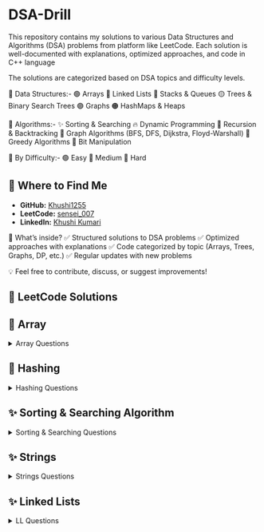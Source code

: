 # DSA-Drill
This repository contains my solutions to various Data Structures and Algorithms (DSA) problems from platform like LeetCode. Each solution is well-documented with explanations, optimized approaches, and code in C++ language

The solutions are categorized based on DSA topics and difficulty levels.

📂 Data Structures:-
🟢 Arrays
🔵 Linked Lists
🔴 Stacks & Queues
🟡 Trees & Binary Search Trees
🟣 Graphs
🟠 HashMaps & Heaps

📂 Algorithms:-
✨ Sorting & Searching
🔥 Dynamic Programming
🔁 Recursion & Backtracking
🌉 Graph Algorithms (BFS, DFS, Dijkstra, Floyd-Warshall)
🏹 Greedy Algorithms
🧩 Bit Manipulation

📂 By Difficulty:-
🟢 Easy
🔵 Medium
🔴 Hard

## 📍 Where to Find Me  
- **GitHub:** [Khushi1255](https://github.com/Khushi1255)  
- **LeetCode:** [sensei_007](https://leetcode.com/u/sensei_007/)  
- **LinkedIn:** [Khushi Kumari](https://www.linkedin.com/in/khushi-kumari-235818261/)  


🚀 What’s inside?
✅ Structured solutions to DSA problems
✅ Optimized approaches with explanations
✅ Code categorized by topic (Arrays, Trees, Graphs, DP, etc.)
✅ Regular updates with new problems

💡 Feel free to contribute, discuss, or suggest improvements!

## 📝 LeetCode Solutions

## 📂 Array
<details>
  <summary>Array Questions</summary>

<br>

| #  | Problem Name | Solution | Difficulty |
|----|--------------|----------|------------|
| 1  | [Find the Duplicate Number](https://leetcode.com/problems/find-the-duplicate-number/) | [Duplicate_Number.cpp](Array/Duplicate_Number.cpp) | 🟦Medium |
| 2  | [Sort Colors](https://leetcode.com/problems/sort-colors/) | [Sort_Colors.cpp](Array/Sort_Colors.cpp) | 🟦Medium |
| 3  | [Remove Duplicates from Sorted Array](https://leetcode.com/problems/remove-duplicates-from-sorted-array/) | [Remove_Duplicates_from_Sorted_Array.cpp](Array/Remove_Duplicates_from_Sorted_Array.cpp) | 🟩Easy |
| 4  | [Set Matrix Zeroes](https://leetcode.com/problems/set-matrix-zeroes/) | [Set_Matrix_Zeroes.cpp](Array/Set_Matrix_Zeroes.cpp) | 🟦Medium |
| 5  | [Move Zeroes](https://leetcode.com/problems/move-zeroes/) | [Move_Zeroes.cpp](Array/Move_Zeroes.cpp) | 🟩Easy |
| 6  | [Best Time To Buy And Sell Stock](https://leetcode.com/problems/best-time-to-buy-and-sell-stock/) | [Best_Time_To_Buy_And_Sell_Stock.cpp](Array/Best_Time_To_Buy_And_Sell_Stock.cpp) | 🟩Easy |
| 7  | [Chocolate Distribution Problem](https://www.geeksforgeeks.org/chocolate-distribution-problem3825/) | [Chocolate_Distribution_Problem.cpp](Array/Chocolate_Distribution_Problem.cpp) | 🟩Easy |
| 8  | [Two Sum](https://leetcode.com/problems/two-sum/) | [Two_Sum.cpp](Array/Two_Sum.cpp) | 🟩Easy |
| 9  | [Best Time To Buy And Sell Stock 2](https://leetcode.com/problems/best-time-to-buy-and-sell-stock-ii/) | [Best_Time_To_Buy_And_Sell_Stock_2.cpp](Array/Best_Time_To_Buy_And_Sell_Stock_2.cpp) | 🟦Medium |
| 10 | [Subarray Sum Divisible By K](https://leetcode.com/problems/subarray-sums-divisible-by-k/) | [Subarray_Sum_Divisible_By_K.cpp](Array/Subarray_Sum_Divisible_By_K.cpp) | 🟦Medium |
| 11 | [Find All Duplicates in an Array](https://leetcode.com/problems/find-all-duplicates-in-an-array/) | [Find_All_Duplicates_In_An_Array.cpp](Array/Find_All_Duplicates_In_An_Array.cpp) | 🟦Medium |
| 12 | [Container With Most Water](https://leetcode.com/problems/container-with-most-water/) | [Container_With_Most_Water.cpp](Array/Container_With_Most_Water.cpp) | 🟦Medium |
| 13 | [3SUM](https://leetcode.com/problems/3sum/) | [3SUM.cpp](Array/3SUM.cpp) | 🟦Medium |
| 14 | [4SUM](https://leetcode.com/problems/4sum/) | [4SUM.cpp](Array/4SUM.cpp) | 🟦Medium |
| 15 | [Maximum Points You Can Obtain From Cards](https://leetcode.com/problems/maximum-points-you-can-obtain-from-cards/) | [Maximum_Points_You_Can_Obtain_From_Cards.cpp](Array/Maximum_Points_You_Can_Obtain_From_Cards.cpp) | 🟦Medium |
| 16 | [Subarray Sum Equals K](https://leetcode.com/problems/subarray-sum-equals-k/) | [Subarray_Sum_Equals_K.cpp](Array/Subarray_Sum_Equals_K.cpp) | 🟦Medium |
| 17 | [Spiral Matrix](https://leetcode.com/problems/spiral-matrix/) | [Spiral_Matrix.cpp](Array/Spiral_Matrix.cpp) | 🟦Medium |
| 18 | [Word Search](https://leetcode.com/problems/word-search/) | [Word_Search.cpp](Array/Word_Search.cpp) | 🟦Medium |
| 19 | [Merge Sorted Array](https://leetcode.com/problems/merge-sorted-array/) | [Merge_Sorted_Array.cpp](Array/Merge_Sorted_Array.cpp) | 🟩Easy |
| 20 | [Jump Game](https://leetcode.com/problems/jump-game/) | [Jump_Game.cpp](Array/Jump_Game.cpp) | 🟦Medium |
| 21 | [Majority Element](https://leetcode.com/problems/majority-element/) | [Majority_Element.cpp](Array/Majority_Element.cpp) | 🟩Easy |
| 22 | [Reverse Pairs](https://leetcode.com/problems/reverse-pairs/) | [Reverse_Pairs.cpp](Array/Reverse_Pairs.cpp) | 🔴Hard |
| 23 | [All Unique Permutations of an Array](https://leetcode.com/problems/permutations-ii/) | [All_Unique_Permutations_of_an_array.cpp](Array/All_Unique_Permutations_of_an_array.cpp) | 🟦Medium |
| 24 | [Maximum Subarray Sum (Kadane's Algo)](https://leetcode.com/problems/maximum-subarray/) | [Maximum_Subarray_Sum.cpp](Array/Maximum_Subarray_Sum.cpp) | 🟦Medium |
| 25 | [Union of Arrays with Duplicates](https://practice.geeksforgeeks.org/problems/union-of-two-arrays3538/1) | [Union_of_Arrays_with_Duplicates.cpp](Array/Union_of_Arrays_with_Duplicates.cpp) | 🟩Easy |
| 26 | [Minimize the Heights](https://www.geeksforgeeks.org/minimize-the-heights-i/) | [Minimize_the_heights.cpp](Array/Minimize_the_heights.cpp) | 🟦Medium |
| 27 | [Maximum Product Subarray](https://leetcode.com/problems/maximum-product-subarray/) | [Maximum_Product_Subarray.cpp](Array/Maximum_Product_Subarray.cpp) | 🟦Medium |
| 28 | [Count Inversion](https://www.geeksforgeeks.org/counting-inversions/) | [Count_Inversion.cpp](Array/Count_Inversion.cpp) | 🟦Medium |
| 29 | [Longest Consecutive Sequence](https://leetcode.com/problems/longest-consecutive-sequence/) | [Longest_Consecutive_Sequence.cpp](Array/Longest_Consecutive_Sequence.cpp) | 🟦Medium |
| 30 | [Merge Intervals](https://leetcode.com/problems/merge-intervals/) | [Merge_Intervals.cpp](Array/Merge_Intervals.cpp) | 🟦Medium |
| 31 | [Next Permutation](https://leetcode.com/problems/next-permutation/description/) | [Next_Permutation.cpp](Array/Next_Permuatation.cpp) | 🟦Medium |
| 32 | [Search 2D Matrix](https://leetcode.com/problems/search-a-2d-matrix/) | [Search_2D_Matrix.cpp](Array/Search_2D_Matrix.cpp) | 🟦Medium |
</details>

## 📂 Hashing
<details>
  <summary>Hashing Questions</summary>
<br>
  
| #  | Problem Name | Solution | Difficulty |
|----|--------------|----------|------------|
| 1  | [Array Subset](https://www.geeksforgeeks.org/problems/array-subset-of-another-array2317/1) | [Array_Subset.cpp](Hashing/Array_Subset.cpp) | 🟦Medium |
| 2  | [Array Pair Sum Divisibility Problem](https://www.geeksforgeeks.org/problems/array-pair-sum-divisibility-problem3257/1) | [Array_Pair_Sum_Divisibility_Problem.cpp](Hashing/Array_Pair_Sum_Divisibility_Problem.cpp) | 🟦Medium |
| 3  | [Largest subarray of 0's and 1's](https://www.geeksforgeeks.org/problems/largest-subarray-of-0s-and-1s/1) | [Largest_subarray_of_0's_and_1's.cpp](Hashing/Largest_subarray_of_0's_and_1's.cpp) | 🟩Easy |
| 4  | [Symmetric pairs in an array](https://www.geeksforgeeks.org/given-an-array-of-pairs-find-all-symmetric-pairs-in-it/) | [Symmetric_pairs_in_an_array.cpp](Hashing/Symmetric_pairs_in_an_array.cpp) | 🟦Medium |
</details>

## ✨ Sorting & Searching Algorithm
<details>
  <summary>Sorting & Searching Questions</summary>
<br>

| #  | Problem Name | Solution | Difficulty |
|----|--------------|----------|------------|
| 1  | [Selection Sort](https://www.geeksforgeeks.org/problems/selection-sort/1?selectedLang=cpp) | [Selection_Sort.cpp](Sorting_and_Searching/Selection_Sort.cpp) | 🟦Medium |
| 2  | [Bubble Sort](https://www.geeksforgeeks.org/problems/bubble-sort/1) | [Bubble_Sort.cpp](Sorting_and_Searching/Bubble_Sort.cpp) | 🟦Medium |
| 3  | [Insertion Sort](https://www.geeksforgeeks.org/problems/insertion-sort/1) | [Insertion_Sort.cpp](Sorting_and_Searching/Insertion_Sort.cpp) | 🟩Easy |
| 4  | [Quick Sort](https://www.geeksforgeeks.org/problems/quick-sort/1) | [Quick_Sort.cpp](Sorting_and_Searching/Quick_Sort.cpp) | 🟦Medium |
| 5  | [Merge Sort](https://www.geeksforgeeks.org/problems/merge-sort/1) | [Merge_Sort.cpp](Sorting_and_Searching/Merge_Sort.cpp) | 🟦Medium |
| 6  | [Linear Search ](https://www.geeksforgeeks.org/problems/search-an-element-in-an-array-1587115621/1) | [Linear_Search.cpp](Sorting_and_Searching/Linear_Search.cpp) | 🟦Medium |
| 7  | [Binary Search](https://www.geeksforgeeks.org/problems/binary-search-1587115620/1) | [Binary_Search.cpp](Sorting_and_Searching/Binary_Search.cpp) | 🟦Medium |
| 8  | [Ternary Search](https://www.geeksforgeeks.org/problems/searching-an-element-in-a-sorted-array-ternary-search--141631/1) | [Ternary_Search.cpp](Sorting_and_Searching/Ternary_Search.cpp) | 🟦Medium |
| 9  | [Permutations in array](https://www.geeksforgeeks.org/problems/permutations-in-array1747/1) | [Permutations_in_array.cpp](Sorting_and_Searching/Permutations_in_array.cpp) | 🟩Easy |
| 10 | [Ceil in Sorted Array](https://www.geeksforgeeks.org/problems/ceil-in-a-sorted-array/1) | [Ceil_in_a_Sorted_Array.cpp](Sorting_and_Searching/Ceil_in_a_Sorted_Array.cpp) | 🟩Easy |
| 11 | [Find pair Given Difference](https://www.geeksforgeeks.org/problems/find-pair-given-difference1559/1) | [Find_Pair_Given_Difference.cpp](Sorting_and_Searching/Find_Pair_Given_Difference.cpp) | 🟩Easy |
| 12 | [Radix Sort](https://www.geeksforgeeks.org/problems/radix-sort/1) | [Radix_Sort.cpp](Sorting_and_Searching/Radix_Sort.cpp) | 🟦Medium |
| 13 | [Find Peak Element](https://leetcode.com/problems/find-peak-element/description/) | [Find_Peak_Element.cpp](Sorting_and_Searching/Find_Peak_Element.cpp) | 🟦Medium |
| 14 | [Search in rotated Sorted Array](https://leetcode.com/problems/search-in-rotated-sorted-array/) | [Search_In_Rotated_Sorted_Array.cpp](Sorting_and_Searching/Search_In_Rotated_Sorted_Array.cpp) | 🟦Medium |
| 15 | [Minimum swap to sort](https://www.geeksforgeeks.org/problems/minimum-swaps/1) | [Minimum_Swaps_To_Sort.cpp](Sorting_and_Searching/Minimum_Swaps_To_Sort.cpp) | 🟦Medium |
| 16 | [Aggressive Cows](https://www.geeksforgeeks.org/problems/aggressive-cows/1) | [Aggressive_cows.cpp.cpp](Sorting_and_Searching/Aggressive_cows.cpp) | 🟦Medium |
| 17 | [Allocate Minimum Pages](https://www.geeksforgeeks.org/problems/allocate-minimum-number-of-pages0937/1) | [Allocate_Minimum_Pages.cpp](Sorting_and_Searching/Allocate_Minimum_Pages.cpp) | 🔴Hard |
| 18 | [Count of Smaller Numbers After Self](https://leetcode.com/problems/count-of-smaller-numbers-after-self/description/) | [Count_Of_Smaller_Nos_After_Self.cpp](Sorting_and_Searching/Count_Of_Smaller_Nos_After_Self.cpp) | 🔴Hard  |
| 19 | [Smallest Positive Missing](https://www.geeksforgeeks.org/problems/smallest-positive-missing-number-1587115621/1) | [Smallest_Positive_Missing.cpp](Sorting_and_Searching/Smallest_Positive_Integer.cpp) | 🟩Easy |

</details>

## ✨ Strings
<details>
  <summary>Strings Questions</summary>
<br>

| #  | Problem Name | Solution | Difficulty |
|----|--------------|----------|------------|
| 1  | [Valid Parenthesis](https://leetcode.com/problems/valid-parentheses/description/) | [Valid_Parentheses.cpp](Strings/Valid_Parentheses.cpp) | 🟩Easy |
| 2  | [Print all the duplicate characters in a string](https://www.geeksforgeeks.org/print-all-the-duplicates-in-the-input-string/) | [Print_al_the_duplicate_characters_in_a_string.cpp](Strings/Print_all_the_duplicate_characters_in_a_string.cpp) | 🟩Easy |
| 3  | [Find the Index of the First Occurrence in a String](https://leetcode.com/problems/find-the-index-of-the-first-occurrence-in-a-string/description/) | [Find_the_Index_of_the_First_Occurrence_in_a_String.cpp](Strings/Find_the_Index_of_the_First_Occurrence_in_a_String.cpp) | 🟩Easy |
| 4  | [Valid Palindrome](https://leetcode.com/problems/valid-palindrome-ii/description/) | [Valid_Palindrome.cpp](Strings/Valid_Palindrome.cpp) | 🟩Easy |
| 5  | [Integer to Roman](https://leetcode.com/problems/integer-to-roman/) | [Integer_to_Roman.cpp](Strings/Integer_to_Roman.cpp) | 🟦Medium |
| 6  | [Generate Parentheses](https://leetcode.com/problems/generate-parentheses/) | [Generate_Parentheses.cpp](Strings/Generate_Parentheses.cpp) | 🟦Medium |
| 7  | [Simplify Path](https://leetcode.com/problems/simplify-path/description/) | [Simplify_Path.cpp](Strings/Simplify_Path.cpp) | 🟦Medium |
| 8  | [Reverse Words in a String](https://leetcode.com/problems/reverse-words-in-a-string/) | [Reverse_Words_in_a_String.cpp](Strings/Reverse_Words_in_a_String.cpp) | 🟦Medium  |
| 9  | [Group Anagrams](https://leetcode.com/problems/group-anagrams/) | [Group_Anagrams.cpp](Strings/Group_Anagrams.cpp) | 🟦Medium |
| 10  | [Basic Calculator](https://leetcode.com/problems/basic-calculator-ii/description/) | [Basic_Calculator.cpp](Strings/Basic_Calculator.cpp) | 🟦Medium |
| 11  | [Minimum Window Substring](https://leetcode.com/problems/minimum-window-substring/description/) | [Minimum_Window_Substring.cpp](Strings/Minimum_Window_Substring.cpp) | 🔴Hard |
| 12  | [Integer to English Words](https://leetcode.com/problems/integer-to-english-words/description/) | [Integer_to_English_Words.cpp](Strings/Integer_to_English_Words.cpp) | 🔴Hard |

</details>

## ✨ Linked Lists
<details>
  <summary>LL Questions</summary>
<br>

| #  | Problem Name | Solution | Difficulty |
|----|--------------|----------|------------|
| 1  | [Middle of the LL](https://leetcode.com/problems/middle-of-the-linkedlist/description/) | [Middle_of_the_Linked_List.cpp](Linked_Lists/Middle_of_the_Linked_List.cpp) | 🟩Easy |
| 2  | [Linked List Cycle](https://leetcode.com/problems/linked-list-cycle/description/) | [Linked_List_Cycle.cpp](Linked_Lists/Linked_List_Cycle.cpp) | 🟩Easy |
| 3  | [Convert Binary Number in a Linked List to Integer](https://leetcode.com/problems/convert-binary-number-in-a-linked-list-to-integer/description/) | [Convert_Binary_Number_in_a_Linked_List_to_Integer.cpp](Linked_Lists/Convert_Binary_Number_in_a_Linked_List_to_Integer.cpp) | 🟩Easy |
| 4  | [Remove Duplicates from Sorted List](https://leetcode.com/problems/remove-duplicates-from-sorted-list/description/) |[Remove_Duplicates_from_Sorted_List.cpp](Linked_Lists/Remove_Duplicates_from_Sorted_List.cpp) | 🟩Easy |
| 5  | [Sort a linked list of 0s, 1s and 2s](https://www.geeksforgeeks.org/problems/given-a-linked-list-of-0s-1s-and-2s-sort-it/1) | [Sort_List.cpp](Linked_Lists/Sort_List.cpp) | 🟩Easy |
| 6  | [Remove Linked List Elements](https://leetcode.com/problems/remove-linked-list-elements/description/) | [Remove_Linked_List_Elements.cpp](Linked_Lists/Remove_Linked_List_Elements.cpp) | 🟩Easy |
| 7  | [Merge Two Sorted Lists](https://leetcode.com/problems/merge-two-sorted-lists/description/) | [Merge_Two_Sorted_Lists.cpp](Linked_Lists/Merge_Two_Sorted_Lists.cpp) | 🟩Easy |
| 8  | [Multiply two linked lists](https://www.geeksforgeeks.org/problems/multiply-two-linked-lists/1) | [Multiply_two_linked_lists.cpp](Linked_Lists/Multiply_two_linked_lists.cpp) | 🟩Easy |
| 9  | [Intersection of Two Linked Lists](https://leetcode.com/problems/intersection-of-two-linked-lists/description/) | [Intersection_of_Two_Linked_Lists.cpp](Linked_Lists/Intersection_of_Two_Linked_Lists.cpp) | 🟩Easy |
| 10  | [Delete nodes having greater value on right](https://www.geeksforgeeks.org/problems/delete-nodes-having-greater-value-on-right/1) | [Delete_nodes_having_greater_value_on_right.cpp](Linked_Lists/Delete_nodes_having_greater_value_on_right.cpp) | 🟩Easy |
| 11  | [Palindrome LL](https://leetcode.com/problems/palindrome-linked-list/) | [Palindrome_LL.cpp](Linked_Lists/Palindrome_LL.cpp) |🟦Medium |
| 12  | [Reversse LL](https://leetcode.com/problems/reverse-linked-list/) | [Reverse_LL.cpp](Linked_Lists/Reverse_LL.cpp) | 🟦Medium |
| 13  | [Add 2 numbersI](https://leetcode.com/problems/add-two-numbers/) | [Add_2_numbersI.cpp](Linked_Lists/Add_2_numbersI.cpp) | 🟦Medium|
| 14  | [Add 2 numbersII](https://leetcode.com/problems/add-two-numbers-ii/) | [Add_2_numbersII.cpp](Linked_Lists/Add_2_numbersII.cpp) | 🟦Medium |
| 15  | [Reverse LL II](https://leetcode.com/problems/reverse-linked-list-ii/) | [Reverse_LL2.cpp](Linked_Lists/Reverse_LL2.cpp) | 🟦Medium |
| 16  | [Reorder List](https://leetcode.com/problems/reorder-list/) | [Reorder_List.cpp](Linked_Lists/Reorder_List.cpp) | 🟦Medium|

</details>
